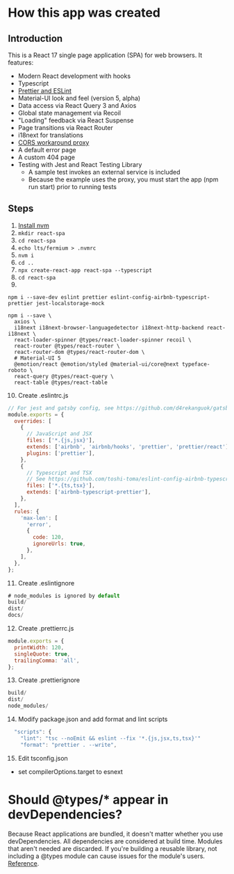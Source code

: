 # How this app was created

## Introduction

This is a React 17 single page application (SPA) for web browsers. It features:

- Modern React development with hooks
- Typescript
- [Prettier and ESLint](https://terrislinenbach.medium.com/formatting-and-linting-a-modern-react-typescript-project-fa127e6426f)
- Material-UI look and feel (version 5, alpha)
- Data access via React Query 3 and Axios
- Global state management via Recoil
- "Loading" feedback via React Suspense
- Page transitions via React Router
- i18next for translations
- [CORS workaround proxy](https://terrislinenbach.medium.com/an-advanced-cors-workaround-for-react-apps-40dec1a4a0cd)
- A default error page
- A custom 404 page
- Testing with Jest and React Testing Library
  - A sample test invokes an external service is included
  - Because the example uses the proxy, you must start the app (npm run start) prior to running tests

## Steps

1. [Install nvm](https://heynode.com/tutorial/install-nodejs-locally-nvm)
2. `mkdir react-spa`
3. `cd react-spa`
4. `echo lts/fermium > .nvmrc`
5. `nvm i`
6. `cd ..`
7. `npx create-react-app react-spa --typescript`
8. `cd react-spa`
9.

```shell
npm i --save-dev eslint prettier eslint-config-airbnb-typescript-prettier jest-localstorage-mock

npm i --save \
  axios \
  i18next i18next-browser-languagedetector i18next-http-backend react-i18next \
  react-loader-spinner @types/react-loader-spinner recoil \
  react-router @types/react-router \
  react-router-dom @types/react-router-dom \
  # Material-UI 5
  @emotion/react @emotion/styled @material-ui/core@next typeface-roboto \
  react-query @types/react-query \
  react-table @types/react-table
```

10. Create .eslintrc.js

```js
// For jest and gatsby config, see https://github.com/d4rekanguok/gatsby-typescript/blob/master/.eslintrc.js
module.exports = {
  overrides: [
    {
      // JavaScript and JSX
      files: ['*.{js,jsx}'],
      extends: ['airbnb', 'airbnb/hooks', 'prettier', 'prettier/react'],
      plugins: ['prettier'],
    },
    {
      // Typescript and TSX
      // See https://github.com/toshi-toma/eslint-config-airbnb-typescript-prettier/blob/master/index.js
      files: ['*.{ts,tsx}'],
      extends: ['airbnb-typescript-prettier'],
    },
  ],
  rules: {
    'max-len': [
      'error',
      {
        code: 120,
        ignoreUrls: true,
      },
    ],
  },
};
```

11. Create .eslintignore

```js
# node_modules is ignored by default
build/
dist/
docs/
```

12. Create .prettierrc.js

```js
module.exports = {
  printWidth: 120,
  singleQuote: true,
  trailingComma: 'all',
};
```

13. Create .prettierignore

```js
build/
dist/
node_modules/
```

14. Modify package.json and add format and lint scripts

```js
  "scripts": {
    "lint": "tsc --noEmit && eslint --fix '*.{js,jsx,ts,tsx}'"
    "format": "prettier . --write",
```

15. Edit tsconfig.json

- set compilerOptions.target to esnext

# Should @types/\* appear in devDependencies?

Because React applications are bundled, it doesn't matter whether you use devDependencies. All dependencies are considered at build time. Modules that aren't needed are discarded. If you're building a reusable library, not including a @types module can cause issues for the module's users. [Reference](https://github.com/facebook/create-react-app/issues/6180#issuecomment-453640473).
